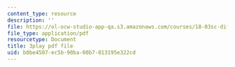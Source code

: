 ```yaml
---
content_type: resource
description: ''
file: https://ol-ocw-studio-app-qa.s3.amazonaws.com/courses/18-03sc-differential-equations-fall-2011/b0be4507ec5b90ba00b7013195e322cd_q0PxCQWG3ic.pdf
file_type: application/pdf
resourcetype: Document
title: 3play pdf file
uid: b0be4507-ec5b-90ba-00b7-013195e322cd
---
```

